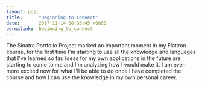 ```yaml
---
layout: post
title:      "Beginning to Connect"
date:       2017-11-14 00:33:45 +0000
permalink:  beginning_to_connect
---
```



The Sinatra Portfolio Project marked an important moment in my Flatiron course, for the first time I'm starting to use all the knowledge and languages that I've learned so far. Ideas for my own applications in the future are starting to come to me and I'm analyzing how I would make it. I am even more excited now for what I'll be able to do once I have completed the course and how I can use the knowledge in my own personal career.
